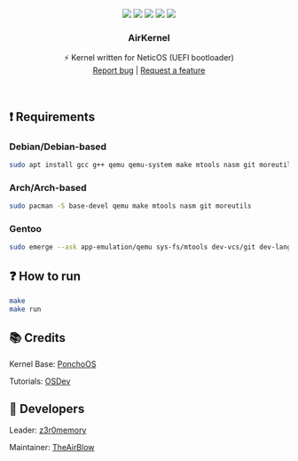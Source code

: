 <p align="center">
<img src="https://img.shields.io/github/contributors/NeticTeam/AirKernel.svg"/>
<img src="https://img.shields.io/github/forks/NeticTeam/AirKernel.svg"/>
<img src="https://img.shields.io/github/stars/NeticTeam/AirKernel.svg"/>
<img src="https://img.shields.io/github/issues/NeticTeam/AirKernel.svg"/>
<img src="https://github.com/NeticTeam/AirKernel/actions/workflows/main.yml/badge.svg"/>
</p>
  <h3 align="center">AirKernel</h3>
  <p align="center">
  ⚡ Kernel written for NeticOS (UEFI bootloader)
  <br/>
  <a href="https://github.com/NeticTeam/AirKernel/issues/new?labels=bug">Report bug</a>
  |
  <a href="https://github.com/NeticTeam/AirKernel/issues/new?labels=feature">Request a feature</a>
  </p>
<br/>


## ❗️ Requirements
### Debian/Debian-based
```sh
sudo apt install gcc g++ qemu qemu-system make mtools nasm git moreutils
```
### Arch/Arch-based
```sh
sudo pacman -S base-devel qemu make mtools nasm git moreutils
```
### Gentoo
```sh
sudo emerge --ask app-emulation/qemu sys-fs/mtools dev-vcs/git dev-lang/nasm sys-apps/moreutils
```

## ❓ How to run
```sh
make
make run
```

## 📚 Credits
Kernel Base: [PonchoOS](https://github.com/absurdponcho/ponchoos)

Tutorials: [OSDev](https://wiki.osdev.org)

## 👥 Developers
Leader: [z3r0memory](https://github.com/z3r0memory)

Maintainer: [TheAirBlow](https://github.com/theairblow)
